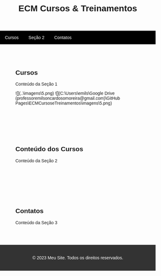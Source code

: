 <html>
<head>
  <title>ECM Cursos & Treinamentos</title>
  <style>
    /* Estilos opcionais para melhorar a aparência do site */
    body {
      font-family: Arial, sans-serif;
      margin: 0;
      padding: 0;
    }
    
    header {
      background-color: #f2f2f2;
      padding: 20px;
      text-align: center;
    }
    
    nav {
      background-color: #000;
      overflow: hidden;
    }
    
    nav a {
      float: left;
      color: white;
      text-align: center;
      padding: 14px 16px;
      text-decoration: none;
    }
    
    section {
      padding: 50px;
    }
    
    footer {
      background-color: #333;
      color: white;
      padding: 20px;
      text-align: center;
    }
  </style>
</head>
<body>
  <header>
    <h1>ECM Cursos & Treinamentos</h1>
  </header>
  
  <nav>
    <a href="#cursos">Cursos</a>
    <a href="#secao2">Seção 2</a>
    <a href="#contatos">Contatos</a>
  </nav>
  
  <section id="cursos">
    <h2>Cursos</h2>
    <p>Conteúdo da Seção 1</p>
    ![](..\imagens\5.png)
    ![](C:\Users\emils\Google Drive (professoremilsoncardosomoreira@gmail.com)\GitHub Pages\ECMCursoseTreinamentos\imagens\5.png)
  </section>
  
  <section id="conteudo">
    <h2>Conteúdo dos Cursos</h2>
    <p>Conteúdo da Seção 2</p>
  </section>
  
  <section id="contatos">
    <h2>Contatos</h2>
    <p>Conteúdo da Seção 3</p>
  </section>
  
  <footer>
    <p>&copy; 2023 Meu Site. Todos os direitos reservados.</p>
  </footer>
</body>
</html>
